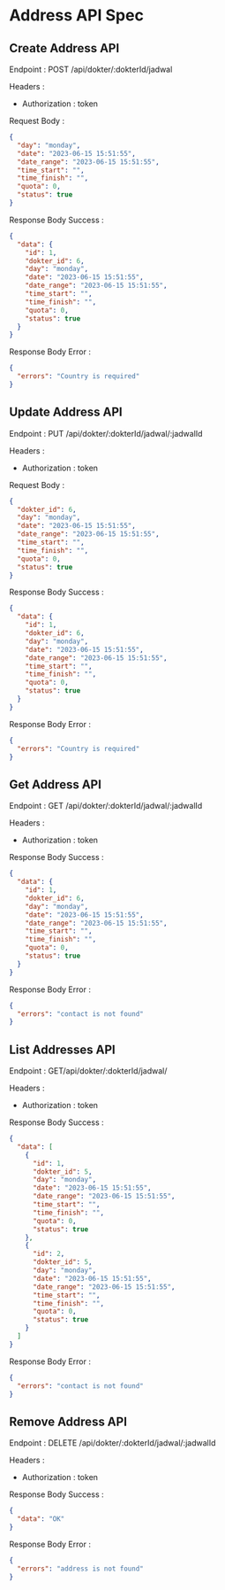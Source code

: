 # Address API Spec

## Create Address API

Endpoint : POST /api/dokter/:dokterId/jadwal

Headers :

- Authorization : token

Request Body :

```json
{
  "day": "monday",
  "date": "2023-06-15 15:51:55",
  "date_range": "2023-06-15 15:51:55",
  "time_start": "",
  "time_finish": "",
  "quota": 0,
  "status": true
}
```

Response Body Success :

```json
{
  "data": {
    "id": 1,
    "dokter_id": 6,
    "day": "monday",
    "date": "2023-06-15 15:51:55",
    "date_range": "2023-06-15 15:51:55",
    "time_start": "",
    "time_finish": "",
    "quota": 0,
    "status": true
  }
}
```

Response Body Error :

```json
{
  "errors": "Country is required"
}
```

## Update Address API

Endpoint : PUT /api/dokter/:dokterId/jadwal/:jadwalId

Headers :

- Authorization : token

Request Body :

```json
{
  "dokter_id": 6,
  "day": "monday",
  "date": "2023-06-15 15:51:55",
  "date_range": "2023-06-15 15:51:55",
  "time_start": "",
  "time_finish": "",
  "quota": 0,
  "status": true
}
```

Response Body Success :

```json
{
  "data": {
    "id": 1,
    "dokter_id": 6,
    "day": "monday",
    "date": "2023-06-15 15:51:55",
    "date_range": "2023-06-15 15:51:55",
    "time_start": "",
    "time_finish": "",
    "quota": 0,
    "status": true
  }
}
```

Response Body Error :

```json
{
  "errors": "Country is required"
}
```

## Get Address API

Endpoint : GET /api/dokter/:dokterId/jadwal/:jadwalId

Headers :

- Authorization : token

Response Body Success :

```json
{
  "data": {
    "id": 1,
    "dokter_id": 6,
    "day": "monday",
    "date": "2023-06-15 15:51:55",
    "date_range": "2023-06-15 15:51:55",
    "time_start": "",
    "time_finish": "",
    "quota": 0,
    "status": true
  }
}
```

Response Body Error :

```json
{
  "errors": "contact is not found"
}
```

## List Addresses API

Endpoint : GET/api/dokter/:dokterId/jadwal/

Headers :

- Authorization : token

Response Body Success :

```json
{
  "data": [
    {
      "id": 1,
      "dokter_id": 5,
      "day": "monday",
      "date": "2023-06-15 15:51:55",
      "date_range": "2023-06-15 15:51:55",
      "time_start": "",
      "time_finish": "",
      "quota": 0,
      "status": true
    },
    {
      "id": 2,
      "dokter_id": 5,
      "day": "monday",
      "date": "2023-06-15 15:51:55",
      "date_range": "2023-06-15 15:51:55",
      "time_start": "",
      "time_finish": "",
      "quota": 0,
      "status": true
    }
  ]
}
```

Response Body Error :

```json
{
  "errors": "contact is not found"
}
```

## Remove Address API

Endpoint : DELETE /api/dokter/:dokterId/jadwal/:jadwalId

Headers :

- Authorization : token

Response Body Success :

```json
{
  "data": "OK"
}
```

Response Body Error :

```json
{
  "errors": "address is not found"
}
```
